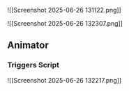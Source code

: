 ![[Screenshot 2025-06-26 131122.png]]




![[Screenshot 2025-06-26 132307.png]]


## Animator

### Triggers Script
![[Screenshot 2025-06-26 132217.png]]